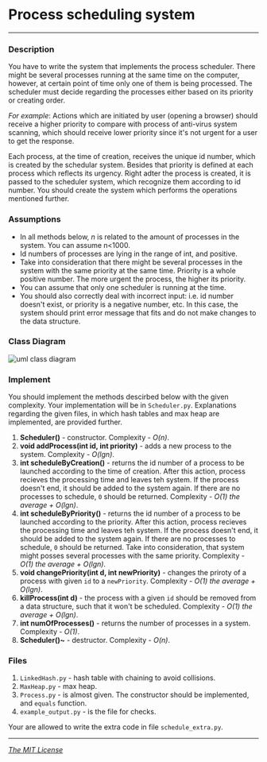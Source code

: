 Process scheduling system
=============================

* * *
### Description
You have to write the system that implements the process scheduler. There might be several processes running at the same time
on the computer, however, at certain point of time only one of them is being processed. The scheduler must decide regarding the 
processes either based on its priority or creating order.

*For example*: Actions which are initiated by user (opening a browser) should receive a higher priority to compare with process
of anti-virus system scanning, which should receive lower priority since it's not urgent for a user to get the response. 

Each process, at the time of creation, receives the unique id number, which is created by the schedular system. Besides that
priority is defined at each process which reflects its urgency. 
Right adter the process is created, it is passed to the scheduler system, which recognize them according to id number.
You should create the system which performs the operations mentioned further.

### Assumptions
*	In all methods below, *n* is related to the amount of processes in the system. You can assume n<1000.
*	Id numbers of processes are lying in the range of int, and positive.
*	Take into consideration that there might be several processes in the system with the same priority at the same time.
	Priority is a whole positive number. The more urgent the process, the higher its priority.
*	You can assume that only one scheduler is running at the time.
*	You should also correctly deal with incorrect input: i.e. id number doesn't exist, or priority is a negative number, etc. In this case,
	the system should print error message that fits and do not make changes to the data structure.

### Class Diagram
![uml class diagram](https://raw.github.com/bolshchikov/scheduler-system/master/class_diagram.jpg)

### Implement
You should implement the methods descirbed below with the given complexity. Your implementation will be in `Scheduler.py`.
Explanations regarding the given files, in which hash tables and max heap are implemented, are provided further.

1.	**Scheduler()** - constructor. Complexity - *O(n)*.
2.	**void addProcess(int id, int priority)** - adds a new process to the system. Complexity - *O(lgn)*.
3.	**int scheduleByCreation()** - returns the id number of a process to be launched according to the time of creation. After this action, process recieves the processing time and leaves teh system. If the process doesn't end,
	it should be added to the system again.
	If there are no processes to schedule, `0` should be returned. Complexity - *O(1) the average + O(lgn)*.
4.	**int scheduleByPriority()** - returns the id number of a process to be launched according to the priority. After this action, process recieves the processing time and leaves teh system. If the process doesn't end,
	it should be added to the system again. If there are no processes to schedule, `0` should be returned. 
	Take into consideration, that system might posses several processes with the same priority.
	Complexity - *O(1) the average + O(lgn)*.
5.	**void changePriority(int d, int newPriority)** - changes the priroty of a process with given `id` to a `newPriority`. Complexity - *O(1) the average + O(lgn)*.
6.	**killProcess(int d)** - the process with a given `id` should be removed from a data structure, such that it won't be scheduled. Complexity - *O(1) the average + O(lgn)*.
7. 	**int numOfProcesses()** - returns the number of processes in a system. Complexity - *O(1)*.
8. 	**Scheduler()~** - destructor. Complexity - *O(n)*.

### Files
1.	`LinkedHash.py` - hash table with chaining to avoid collisions.
2. 	`MaxHeap.py` - max heap.
3.	`Process.py` - is almost given. The constructor should be implemented, and `equals` function.
4.	`example_output.py` - is the file for checks.

Your are allowed to write the extra code in file `schedule_extra.py`. 

***
[*The MIT License*](http://mit-license.org/)